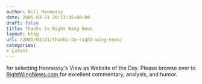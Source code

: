 ```yaml
---
author: Bill Hennessy
date: 2005-03-21 20:13:35+00:00
draft: false
title: Thanks to Right Wing News
layout: blog
url: /2005/03/21/thanks-to-right-wing-news/
categories:
- Latest
---
```


for selecting Hennessy's View as Website of the Day.
Please browse over to [RightWingNews.com ](https://www.rightwingnews.com/)for excellent commentary, analysis, and humor.

